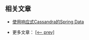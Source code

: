 ## 相关文章

+ [使用响应式Cassandra的Spring Data](docs/使用响应式Cassandra的SpringData.md)

- 更多文章： [[<-- prev]](../spring-data-cassandra-test/README.md)